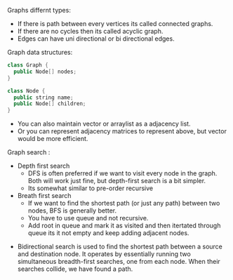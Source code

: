 Graphs differnt types:
- If there is path between every vertices its called connected graphs.
- If there are no cycles then its called acyclic graph.
- Edges can have uni directional or bi directional edges.

Graph data structures:
```c++ 
class Graph {
  public Node[] nodes;
}

class Node {
  public string name;
  public Node[] children;
}
```

* You can also maintain vector or arraylist as a adjacency list.
* Or you can represent adjacency matrices to represent above, but vector would be more efficient.

Graph search :
- Depth first search
  * DFS is often preferred if we want to visit every node in the graph. Both will work just fine, but depth-first search is a bit simpler. 
  * Its somewhat similar to pre-order recursive
- Breath first search
  * If we want to find the shortest path (or just any path) between two nodes, BFS is generally better.
  * You have to use queue and not recursive.
  * Add root in queue and mark it as visited and then itertated through queue its it not empty and keep adding adjacent nodes.
  
  
* Bidirectional search is used to find the shortest path between a source and destination node. It operates by essentially running two simultaneous breadth-first searches, one from each node. When their searches collide, we have found a path.


